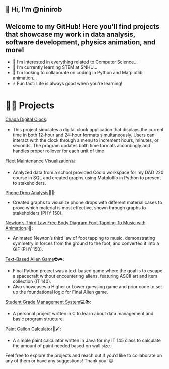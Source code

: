 ## 👋 Hi, I’m @ninirob

## Welcome to my GitHub! Here you’ll find projects that showcase my work in data analysis, software development, physics animation, and more!
-	👀 I’m interested in everything related to Computer Science…
-	🌱 I’m currently learning STEM at SNHU…
-	💞️ I’m looking to collaborate on coding in Python and Matplotlib animation…
-	⚡ Fun fact: Life is always good when you're learning! 
  
# 🧑‍💻 Projects

[Chada Digital Clock](https://github.com/ninirob/CS210ChadaClocks): 
- This project simulates a digital clock application that displays the current time in both 12-hour and 24-hour formats simultaneously. Users can interact with the clock through a menu to increment hours, minutes, or seconds. 
The program updates both time formats accordingly and handles proper rollover for each unit of time

[Fleet Maintenance Visualization](https://github.com/ninirob/Fleet-Maintenance-DAD220)📊:
- Analyzed data from a school provided Codio workspace for my DAD 220 course in SQL and created graphs using Matplotlib in Python to present to stakeholders.
  
[Phone Drop Analysis](https://github.com/ninirob/Phone-drop-PHY150)📱💥:
- Created graphs to visualize phone drops with different material cases to prove which material is most effective, shown through graphs to stakeholders (PHY 150).

[Newton’s Third Law Free Body Diagram Foot Tapping To Music with Animation](https://github.com/ninirob/NewtonsThirdLawFBD)🎶👣: 
- Animated Newton’s third law of foot tapping to music, demonstrating symmetry in forces from the ground to the foot, and converted it into a GIF (PHY 150).

[Text-Based Alien Game](https://github.com/ninirob/TextBasedGame)👽🎮:
- Final Python project was a text-based game where the goal is to escape a spacecraft without encountering aliens, featuring ASCII art and item collection (IT 140).
- Also showcases a Higher or Lower guessing game and prior code to set up the foundational logic for Final Alien game. 

[Student Grade Management System](https://github.com/ninirob/StudentGradeManagementSystem)💻📚:
- A personal project written in C to learn about data management and basic program structure. 
  
[Paint Gallon Calculator](https://github.com/ninirob/Paint-gallon-calculator-IT145/blob/main/src/Paint2.java)🎨🖌️:
- A simple paint calculator written in Java for my IT 145 class to calculate the amount of paint needed based on wall size.

Feel free to explore the projects and reach out if you’d like to collaborate on any of them or have any suggestions! Thank you! 😊

<!---
ninirob/ninirob is a ✨ special ✨ repository because its `README.md` (this file) appears on your GitHub profile.
You can click the Preview link to take a look at your changes.
--->
